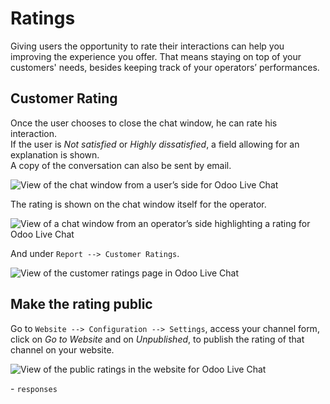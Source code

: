 # Ratings

Giving users the opportunity to rate their interactions can help you
improving the experience you offer. That means staying on top of your
customers' needs, besides keeping track of your operators’ performances.

## Customer Rating

Once the user chooses to close the chat window, he can rate his
interaction.  
If the user is *Not satisfied* or *Highly dissatisfied*, a field
allowing for an explanation is shown.  
A copy of the conversation can also be sent by email.

![View of the chat window from a user’s side for Odoo Live
Chat](ratings/user_chatwindow.png)

The rating is shown on the chat window itself for the operator.

![View of a chat window from an operator’s side highlighting a rating
for Odoo Live Chat](ratings/operator_chatwindow.png)

And under `Report --> Customer Ratings`.

![View of the customer ratings page in Odoo Live
Chat](ratings/customer_ratings.png)

## Make the rating public

Go to `Website --> Configuration --> Settings`, access your channel
form, click on *Go to Website* and on *Unpublished*, to publish the
rating of that channel on your website.

![View of the public ratings in the website for Odoo Live
Chat](ratings/publish_ratings.png)

<div class="seealso">

\- `responses`

</div>
